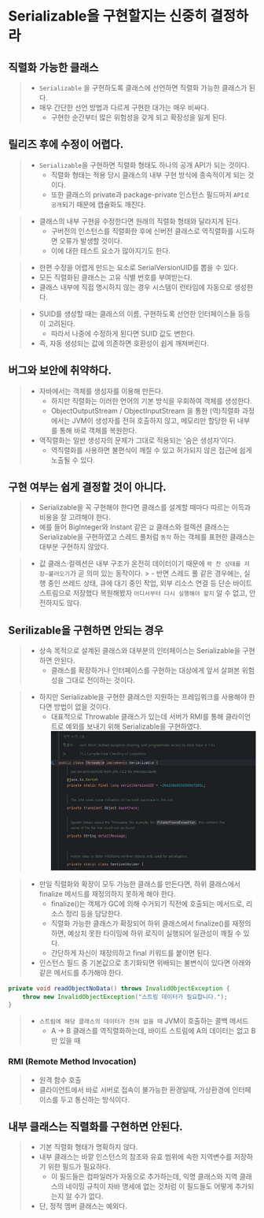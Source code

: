 # Serializable을 구현할지는 신중히 결정하라
## 직렬화 가능한 클래스
> - `Serializable` 을 구현하도록 클래스에 선언하면 직렬화 가능한 클래스가 된다.
> - 매우 간단한 선언 방법과 다르게 구현한 대가는 매우 비싸다.
>   - 구현한 순간부터 많은 위험성을 갖게 되고 확장성을 잃게 된다.

## 릴리즈 후에 수정이 어렵다.
> - `Serializable`을 구현하면 직렬화 형태도 하나의 공개 API가 되는 것이다.
>   - 직렬화 형태는 적용 당시 클래스의 내부 구현 방식에 종속적이게 되는 것이다.
>   - 또한 클래스의 private과 package-private 인스턴스 필드마저 `API로 공개`되기 때문에 캡슐화도 깨진다.

> - 클래스의 내부 구현을 수정한다면 원래의 직렬화 형태와 달라지게 된다.
>   - 구버전의 인스턴스를 직렬화한 후에 신버전 클래스로 역직렬화를 시도하면 오류가 발생할 것이다.
>   - 이에 대한 테스트 요소가 많아지기도 한다.

> - 한편 수정을 어렵게 만드는 요소로 SerialVersionUID를 뽑을 수 있다.
> - 모든 직렬화된 클래스는 고유 식별 번호를 부여받는다.
> - 클래스 내부에 직접 명시하지 않는 경우 시스템이 런타임에 자동으로 생성한다.

> - SUID를 생성할 때는 클래스의 이름, 구현하도록 선언한 인터페이스들 등등이 고려된다.
>   - 따라서 나중에 수정하게 된다면 SUID 값도 변한다.
> - 즉, 자동 생성되는 값에 의존하면 호환성이 쉽게 깨져버린다.

## 버그와 보안에 취약하다.
> - 자바에서는 객체를 생성자를 이용해 만든다.
>   - 하지만 직렬화는 이러한 언어의 기본 방식을 우회하여 객체를 생성한다.
>   - ObjectOutputStream / ObjectInputStream 을 통한 (역)직렬화 과정에서는 JVM이 생성자를 전혀 호출하지 않고, 메모리만 할당한 뒤 내부를 통해 바로 객체를 복원한다.
> - 역직렬화는 일반 생성자의 문제가 그대로 적용되는 ‘숨은 생성자’이다.
>   - 역직렬화를 사용하면 불편식이 깨질 수 있고 허가되지 않은 접근에 쉽게 노출될 수 있다.

## 구현 여부는 쉽게 결정할 것이 아니다.
> - Serializable을 꼭 구현해야 한다면 클래스를 설계할 때마다 따르는 이득과 비용을 잘 고려해야 한다.
> - 예를 들어 BigInteger와 Instant 같은 `값` 클래스와 컬렉션 클래스는 Serializable을 구현하였고 스레드 풀처럼 `동작` 하는 객체를 표현한 클래스는 대부분 구현하지 않았다.

> - 값 클래스·컬렉션은 내부 구조가 온전히 데이터이기 때문에 `꽉 찬 상태를 저장–불러오기`가 곧 의미 있는 동작이다.
    >   - 반면 스레드 풀 같은 경우에는, 실행 중인 쓰레드 상태, 큐에 대기 중인 작업, 외부 리소스 연결 등 단순 바이트 스트림으로 저장했다 복원해봤자 `어디서부터 다시 실행해야 할지` 알 수 없고, 안전하지도 않다.

## Serilizable을 구현하면 안되는 경우
> - 상속 목적으로 설계된 클래스와 대부분의 인터페이스는 Serializable을 구현하면 안된다.
>   - 클래스를 확장하거나 인터페이스를 구현하는 대상에게 앞서 살펴본 위험성을 그대로 전이하는 것이다.

> - 하지만 Serializable을 구현한 클래스만 지원하는 프레임워크를 사용해야 한다면 방법이 없을 것이다.
>   - 대표적으로 Throwable 클래스가 있는데 서버가 RMI를 통해 클라이언트로 예외를 보내기 위해 Serializable을 구현하였다.
![img.png](img.png)

> - 만일 직렬화와 확장이 모두 가능한 클래스를 만든다면, 하위 클래스에서 finalize 메서드를 재정의하지 못하게 해야 한다.
>   - finalize()는 객체가 GC에 의해 수거되기 직전에 호출되는 메서드로, 리소스 정리 등을 담당한다.
>   - 직렬화 가능한 클래스가 확장되어 하위 클래스에서 finalize()를 재정의하면, 예상치 못한 타이밍에 하위 로직이 실행되어 일관성이 깨질 수 있다.
>   - 간단하게 자신이 재정의하고 final 키워드를 붙이면 된다.
> - 인스턴스 필드 중 기본값으로 초기화되면 위배되는 불변식이 있다면 아래와 같은 메서드를 추가해야 한다.
```java
private void readObjectNoData() throws InvalidObjectException {
    throw new InvalidObjectException("스트림 데이터가 필요합니다.");
}
```
> - `스트림에 해당 클래스의 데이터가 전혀 없을 때` JVM이 호출하는 콜백 메서드
>   - A → B 클래스를 역직렬화하는데, 바이트 스트림에 A의 데이터는 없고 B만 있을 때

### RMI (Remote Method Invocation)
> - 원격 함수 호출
> - 클라이언트에서 바로 서버로 접속이 불가능한 환경일때, 가상환경에 인터페이스를 두고 통신하는 방식이다.

## 내부 클래스는 직렬화를 구현하면 안된다.
> - 기본 직렬화 형태가 명확하지 않다.
> - 내부 클래스는 바깥 인스턴스의 참조와 유효 범위에 속한 지역변수를 저장하기 위한 필드가 필요하다.
>   - 이 필드들은 컴파일러가 자동으로 추가하는데, 익명 클래스와 지역 클래스의 네이밍 규칙이 자바 명세에 없는 것처럼 이 필드들도 어떻게 추가되는지 알 수가 없다.
> - 단, 정적 멤버 클래스는 예외다.

